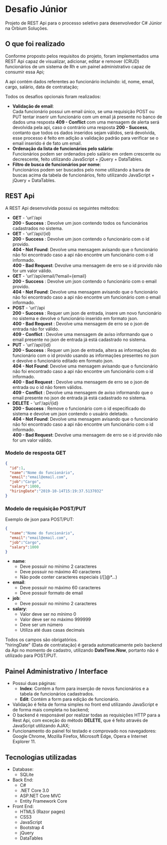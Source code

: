 # Desafio Júnior
Projeto de REST Api para o processo seletivo para desenvolvedor C# Júnior na Orbium Soluções.

## O que foi realizado
Conforme proposto pelos requisitos do projeto, foram implementados uma REST Api capaz de visualizar, adicionar, editar e remover (CRUD) funcionários de um sistema de Rh e um painel administrativo capaz de consumir essa Api;  
  
A api contém dados referentes ao funcionário incluindo: id, nome, email, cargo, salário, data de contratação;  
  
Todos os desafios opcionais foram realizados:
  * **Validação de email**:  
    Cada funcionário possui um email único, se uma requisição POST ou PUT tentar inserir um funcionário com um email já presente no banco de dados uma resposta **409 - Conflict** com uma mensagem de alerta será devolvida pela api, caso o contrário uma resposta **200 - Success**, contanto que todos os dados inseridos sejam válidos, será devolvida, esse processo é feito em adição a validação padrão para verificar se o email inserido é de fato um email.
  * **Ordenação da lista de funcionários pelo salário**:  
    Funcionários podem ser ordenados pelo salário em ordem crescente ou decrescente, feito utilizando JavaScript + jQuery + DataTables.
  * **Filtro de busca de funcionários por nome**:  
    Funcionários podem ser buscados pelo nome utilizando a barra de buscas acima da tabela de funcionários, feito utilizando JavaScript + jQuery + DataTables.
    
## REST Api
A REST Api desenvolvida possui os seguintes métodos:  
* **GET** - 'url'/api  
**200 - Success** : Devolve um json contendo todos os funcionários cadastrados no sistema.
* **GET** - 'url'/api/{id}  
**200 - Success** : Devolve um json contendo o funcionário com o id provido.  
**404 - Not Found**: Devolve uma mensagem avisando que o funcionário não foi encontrado caso a api não encontre um funcionário com o id informado.  
**400 - Bad Request**: Devolve uma mensagem de erro se o id provido não for um valor válido.  
* **GET** - 'url'/api/email/?email={email}  
**200 - Success** : Devolve um json contendo o funcionário com o email provido.  
**404 - Not Found**: Devolve uma mensagem avisando que o funcionário não foi encontrado caso a api não encontre um funcionário com o email informado.  
* **POST** - 'url'/api  
**200 - Success** : Requer um json de entrada, insere um novo funcionário no sistema e devolve o funcionário inserido em formato json.  
**400 - Bad Request** : Devolve uma mensagem de erro se o json de entrada não for válido.  
**409 - Conflict** : Devolve uma mensagem de aviso informando que o email presente no json de entrada já está cadastrado no sistema.  
* **PUT** - 'url'/api/{id}  
**200 - Success** : Requer um json de entrada, altera as informações do funcionário com o id provido usando as informações presentes no json e devolve o funcionário editado em formato json.  
**404 - Not Found**: Devolve uma mensagem avisando que o funcionário não foi encontrado caso a api não encontre um funcionário com o id informado.  
**400 - Bad Request** : Devolve uma mensagem de erro se o json de entrada ou o id não forem válidos.  
**409 - Conflict** : Devolve uma mensagem de aviso informando que o email presente no json de entrada já está cadastrado no sistema.  
* **DELETE** - 'url'/api/{id}  
**200 - Success** : Remove o funcionário com o id especificado do sistema e devolve um json contendo o usuário deletado.  
**404 - Not Found**: Devolve uma mensagem avisando que o funcionário não foi encontrado caso a api não encontre um funcionário com o id informado.  
**400 - Bad Request**: Devolve uma mensagem de erro se o id provido não for um valor válido.  

### Modelo de resposta GET

```json
{
  "id":1,
  "name":"Nome do funcionário",
  "email":"email@email.com",
  "job":"Cargo",
  "salary":1000,
  "hiringDate":"2019-10-14T15:19:37.5137032"
}
```

### Modelo de requisição POST/PUT

Exemplo de json para POST/PUT:
```json
{
  "name":"Nome do funcionário",
  "email":"email@email.com",
  "job":"Cargo",
  "salary":1000
}
```
* **name**:
  * Deve possuir no mínimo 2 caracteres
  * Deve possuir no máximo 40 caracteres
  * Não pode conter caracteres especiais (/[]@*...)
* **email**:
  * Deve possuir no máximo 60 caracteres
  * Deve possuir formato de email
* **job**:
  * Deve possuir no mínimo 2 caracteres
* **salary**:  
  * Valor deve ser no mínimo 0
  * Valor deve ser no máximo 999999
  * Deve ser um número
  * Utiliza até duas casas decimais  

Todos os campos são obrigatórios.  
"hiringDate" (Data de contratação) é gerada automaticamente pelo backend da Api no momento de cadastro, utilizando **DateTime.Now**, portanto não é utilizado para POST/PUT.

## Painel Administrativo / Interface
* Possui duas páginas:
  * **Index**: Contém a form para inserção de novos funcionários e a tabela de funcionários cadastrados.
  * **Edit**: Contém a form para edição de funcionário.
* Validação é feita de forma simples no front end utilizando JavaScript e de forma mais completa no backend;
* O backend é responsável por realizar todas as requisições HTTP para a Rest Api, com exceção do método **DELETE**, que é feito através de JavaScript utilizando AJAX;
* Funcionamento do painel foi testado e comprovado nos navegadores: Google Chrome, Mozilla Firefox, Microsoft Edge, Opera e Internet Explorer 11.  

## Tecnologias utilizadas

* Database:
  * SQLite
* Back End:
  * C#
  * .NET Core 3.0
  * ASP.NET Core MVC
  * Entity Framework Core
* Front End:
  * HTML5 (Razor pages)
  * CSS3
  * JavaScript
  * Bootstrap 4
  * jQuery
  * DataTables

